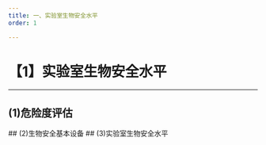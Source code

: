 ```yaml
---
title: 一、实验室生物安全水平
order: 1

---
```


# 【1】实验室生物安全水平

<kaodian :text="'微生物学检验记忆卡'" />

<!-- ###### 第三十五章 微生物实验室生物安全

> 微生物学检验 -->

<beitiW/>

---

## (1)危险度评估

<son :text="'微生物学检验记忆卡'" text1="(1)危险度评估" :textOption="[['掌握',' 相关专业知识','0'],['掌握',' 相关专业知识','0'],['掌握',' 相关专业知识','0']]" />
## (2)生物安全基本设备
<son :text="'微生物学检验记忆卡'" text1="(2)生物安全基本设备" :textOption="[['掌握',' 相关专业知识','0'],['掌握',' 相关专业知识','0'],['掌握',' 相关专业知识','0']]" />
## (3)实验室生物安全水平
<son :text="'微生物学检验记忆卡'" text1="(3)实验室生物安全水平" :textOption="[['掌握',' 相关专业知识','0'],['掌握',' 相关专业知识','0'],['掌握',' 相关专业知识','0']]" />
